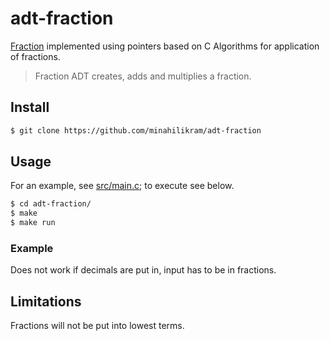 # adt-fraction

[Fraction](https://en.wikipedia.org/wiki/Fraction_(mathematics)) implemented using pointers based on C Algorithms for application of fractions.

> Fraction ADT creates, adds and multiplies a fraction. 

## Install

```sh
$ git clone https://github.com/minahilikram/adt-fraction
```

## Usage

For an example, see [src/main.c](https://github.com/minahilikram/adt-fraction/blob/master/src/main.c); to execute see below.

```sh
$ cd adt-fraction/
$ make
$ make run
```

### Example

Does not work if decimals are put in, input has to be in fractions.

## Limitations

Fractions will not be put into lowest terms. 
